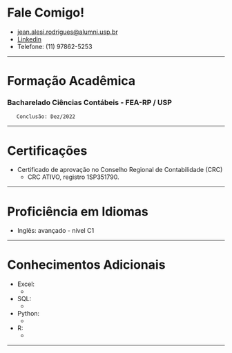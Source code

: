 # Fale Comigo!  
  - jean.alesi.rodrigues@alumni.usp.br
  - [Linkedin](teste.md)
  - Telefone: (11) 97862-5253
    
***
# Formação Acadêmica
   ### Bacharelado Ciências Contábeis - FEA-RP / USP
       Conclusão: Dez/2022
       
***
# Certificações
 - Certificado de aprovação no Conselho Regional de Contabilidade (CRC)
     - CRC ATIVO, registro 1SP351790.

***
# Proficiência em Idiomas

  - Inglês: avançado - nível C1

***
# Conhecimentos Adicionais
  - Excel:
      - []()   
  - SQL:
      - []()   
  - Python:
      - []()   
  - R:
      - []()   
***
